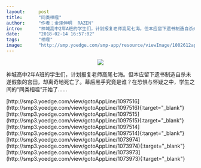 ```yaml
---
layout:     post
title:      "同类相噬"
author:     "作者：金泽伸明  RAZEN"
intro:      "神城高中2年A班的学生们，计划报复老师高尾七海。但本应留下遗书制造自杀未遂假象的宫田，却离奇地死亡了。幕后黑手究竟是谁？在恐惧与怀疑之中，学生之间的“同类相噬”开始了……"
date:       "2018-02-14 16:57:02"
tags:       "相噬"
image:      "http://smp.yoedge.com/smp-app/resource/viewImage/1002612appline.png"
---
```

<div style="text-align: center">
<p><img src="http://smp.yoedge.com/smp-app/resource/viewImage/1002612appline.png"/></p>
</div>
<p class="post-meta">
<span>神城高中2年A班的学生们，计划报复老师高尾七海。但本应留下遗书制造自杀未遂假象的宫田，却离奇地死亡了。幕后黑手究竟是谁？在恐惧与怀疑之中，学生之间的“同类相噬”开始了……</span>
</p>
[http://smp3.yoedge.com/view/gotoAppLine/1097516](http://smp3.yoedge.com/view/gotoAppLine/1097516){:target="_blank"}
[http://smp3.yoedge.com/view/gotoAppLine/1097515](http://smp3.yoedge.com/view/gotoAppLine/1097515){:target="_blank"}
[http://smp3.yoedge.com/view/gotoAppLine/1097514](http://smp3.yoedge.com/view/gotoAppLine/1097514){:target="_blank"}
[http://smp3.yoedge.com/view/gotoAppLine/1073974](http://smp3.yoedge.com/view/gotoAppLine/1073974){:target="_blank"}
[http://smp3.yoedge.com/view/gotoAppLine/1073973](http://smp3.yoedge.com/view/gotoAppLine/1073973){:target="_blank"}


